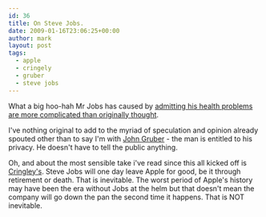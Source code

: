 ```yaml
---
id: 36
title: On Steve Jobs.
date: 2009-01-16T23:06:25+00:00
author: mark
layout: post
tags:
  - apple
  - cringely
  - gruber
  - steve jobs
---
```

What a big hoo-hah Mr Jobs has caused by [admitting his health problems are more complicated than originally thought](http://www.apple.com/pr/library/2009/01/14advisory.html).

I've nothing original to add to the myriad of speculation and opinion already spouted other than to say I'm with [John Gruber](http://daringfireball.net/linked/2009/01/15/nocera) - the man is entitled to his privacy. He doesn't have to tell the public anything.

Oh, and about the most sensible take i've read since this all kicked off is [Cringley's](http://www.cringely.com/2009/01/don%E2%80%99t-worry-about-apple/). Steve Jobs will one day leave Apple for good, be it through retirement or death. That is inevitable. The worst period of Apple's history may have been the era without Jobs at the helm but that doesn't mean the company will go down the pan the second time it happens. That is NOT inevitable.
